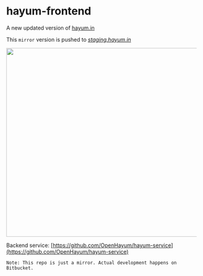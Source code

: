 # hayum-frontend
A new updated version of [hayum.in](http://alpha-v2.hayum.in/music)

This `mirror` version is pushed to  *[staging.hayum.in](http://staging.hayum.in)*

<img src="public/demo/hayum_demo.gif" width="800" height="500"/>

Backend service: [https://github.com/OpenHayum/hayum-service](https://github.com/OpenHayum/hayum-service)

`Note: This repo is just a mirror. Actual development happens on Bitbucket.`

